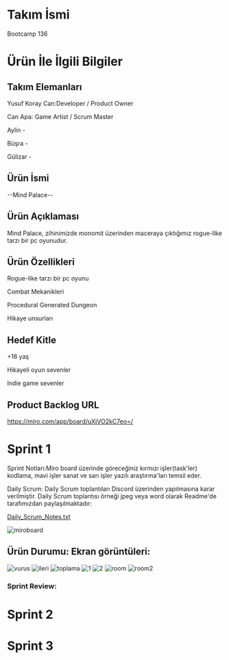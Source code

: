 # Takım İsmi

Bootcamp 136

# Ürün İle İlgili Bilgiler

## Takım Elemanları

Yusuf Koray Can:Developer / Product Owner

Can Apa: Game Artist / Scrum Master

Aylin   -

Büşra   -

Gülizar -

## Ürün İsmi 

--Mind Palace--

## Ürün Açıklaması

Mind Palace, zihinimizde monomit üzerinden maceraya çıktığımız rogue-like tarzı bir pc oyunudur.

## Ürün Özellikleri

Rogue-like tarzı bir pc oyunu

Combat Mekanikleri 

Procedural Generated Dungeon

Hikaye unsurları

## Hedef Kitle 

+16 yaş

Hikayeli oyun sevenler

Indie game sevenler

## Product Backlog URL

https://miro.com/app/board/uXjVO2kC7eo=/

# Sprint 1

Sprint Notları:Miro board üzerinde göreceğiniz kırmızı işler(task'ler) kodlama, mavi işler sanat ve sarı işler yazılı araştırma'ları temsil eder.

Daily Scrum: Daily Scrum toplantıları Discord üzerinden yapılmasına karar verilmiştir. Daily Scrum toplantısı örneği jpeg veya word olarak Readme'de tarafımızdan paylaşılmaktadır:

[Daily_Scrum_Notes.txt](https://github.com/bootcamp136/OUA-bootcamp136/files/8654181/Daily_Scrum_Notes.txt)

![miroboard](https://user-images.githubusercontent.com/104436686/167472295-e945adba-7921-4152-8459-c258b2c4cee0.png)

## Ürün Durumu: Ekran görüntüleri:

![vurus](https://user-images.githubusercontent.com/104436686/167475244-8d0a685f-b735-4fca-a7a1-95ca69964b81.PNG)
![ileri](https://user-images.githubusercontent.com/104436686/167475255-e06d67b4-a012-4f87-ab25-6e91d579605b.PNG)
![toplama](https://user-images.githubusercontent.com/104436686/167475262-9a0320b9-da94-4a63-8ce8-ebca1716773d.PNG)
![1](https://user-images.githubusercontent.com/104436686/167475265-78ecfbd8-f5ab-4427-939e-946751248cac.PNG)
![2](https://user-images.githubusercontent.com/104436686/167475271-5d4dad46-662a-45d1-a329-f2a554e13453.PNG)
![room](https://user-images.githubusercontent.com/104436686/167475275-befbce9f-8df2-4ed4-9468-4fdada4c0259.png)
![room2](https://user-images.githubusercontent.com/104436686/167475281-bebfec18-a937-4caf-8b55-ec73c1197a2d.png)

### Sprint Review:

# Sprint 2 

# Sprint 3 





 






